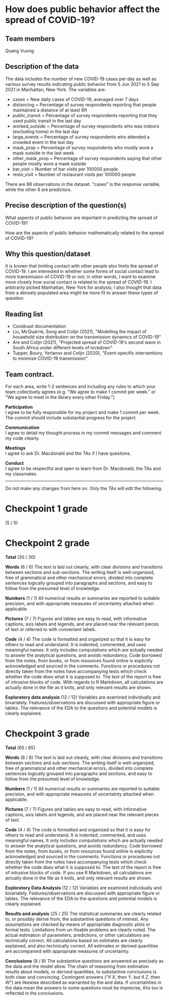# How does public behavior affect the spread of COVID-19?

## Team members

Quang Vuong


## Description of the data 

The data includes the number of new COVID-19 cases per day as well as various survey results indicating public behavior from 5 Jun 2021 to 5 Sep 2021 in Manhattan, New York. The variables are:

- cases = New daily cases of COVID-19, averaged over 7 days
- distancing = Percentage of survey respondents reporting that people maintained a distance of at least 6ft
- public_transit = Percentage of survey respondents reporting that they used public transit in the last day
- worked_outside = Percentage of survey respondents who was indoors (excluding home) in the last day
- large_events = Percentage of survey respondents who attended a crowded event in the last day
- mask_prop = Percentage of survey respondents who mostly wore a mask outside in the last week
- other_mask_prop = Percentage of survey respondents saying that other people mostly wore a mask outside
- bar_visit = Number of bar visits per 100000 people
- resto_visit = Number of restaurant visits per 100000 people

There are 88 observations in the dataset. "cases" is the response variable, while the other 8 are predictors.

## Precise description of the question(s)

What aspects of public behavior are important in predicting the spread of COVID-19?

How are the aspects of public behavior mathematically related to the spread of COVID-19?

## Why this question/dataset

It is known that limiting contact with other people also limits the spread of COVID-19. I am interested in whether some forms of social contact lead to more transmission of COVID-19 or not; in other words, I want to examine more closely how social contact is related to the spread of COVID-19. I arbitrarily picked Manhattan, New York for analysis; I also thought that data from a densely populated area might be more fit to answer these types of question.

## Reading list 

- Covidcast documentation
- Liu, McQuarrie, Song and Colijn (2021), "Modelling the impact of household size distribution on the transmission dynamics of COVID-19"
- Are and Colijn (2021), "Projected spread of COVID-19's second wave in South Africa under different levels of lockdown"
- Tupper, Boury, Yerlanov and Colijn (2020), "Event-specific interventions to minimize COVID-19 transmission"

## Team contract. 

For each area, write 1-2 sentences and including any rules to which your team collectively agrees (e.g. "We agree to make 1 commit per week." or "We agree to meet in the library every other Friday.")

**Participation**  
I agree to be fully responsible for my project and make 1 commit per week. The commit should include substantial progress for the project.

**Communication**  
I agree to detail my thought process in my commit messages and comment my code clearly.

**Meetings**  
I agree to ask Dr. Macdonald and the TAs if I have questions.

**Conduct**  
I agree to be respectful and open to learn from Dr. Macdonald, the TAs and my classmates.

***
Do not make any changes from here on. Only the TAs will edit the following.


# Checkpoint 1 grade

(5 / 5)



# Checkpoint 2 grade

__Total__ (30 / 30)

__Words__ (6 / 6) The text is laid out cleanly, with clear divisions
and transitions between sections and sub-sections. The writing itself
is well-organized, free of grammatical and other mechanical errors,
divided into complete sentences logically grouped into paragraphs and
sections, and easy to follow from the presumed level of knowledge. 

__Numbers__ (1 / 1) All numerical results or summaries are reported to
suitable precision, and with appropriate measures of uncertainty
attached when applicable. 

__Pictures__ (7 / 7) Figures and tables are easy to read, with
informative captions, axis labels and legends, and are placed near the
relevant pieces of text or referred to with convenient labels. 

__Code__ (4 / 4) The code is formatted and organized so that it is easy
for others to read and understand. It is indented, commented, and uses
meaningful names. It only includes computations which are actually
needed to answer the analytical questions, and avoids redundancy. Code
borrowed from the notes, from books, or from resources found online is
explicitly acknowledged and sourced in the comments. Functions or
procedures not directly taken from the notes have accompanying tests
which check whether the code does what it is supposed to. The text of
the report is free of intrusive blocks of code. With regards to R Markdown,
all calculations are actually done in the file as it knits, and only
relevant results are shown.

__Exploratory data analysis__ (12 / 12) Variables are examined individually and
bivariately. Features/observations are discussed with appropriate
figure or tables. The relevance of the EDA to the questions and
potential models is clearly explained.

# Checkpoint 3 grade

__Total__ (65 / 65)

__Words__ (8 / 8) The text is laid out cleanly, with clear divisions and
transitions between sections and sub-sections.  The writing itself is
well-organized, free of grammatical and other mechanical errors, divided into
complete sentences logically grouped into paragraphs and sections, and easy to
follow from the presumed level of knowledge.

__Numbers__ (1 / 1) All numerical results or summaries are reported to
suitable precision, and with appropriate measures of uncertainty attached when
applicable.

__Pictures__ (7 / 7) Figures and tables are easy to read, with informative
captions, axis labels and legends, and are placed near the relevant pieces of
text.

__Code__ (4 / 4) The code is formatted and organized so that it is easy
for others to read and understand.  It is indented, commented, and uses
meaningful names.  It only includes computations which are actually needed to
answer the analytical questions, and avoids redundancy.  Code borrowed from the
notes, from books, or from resources found online is explicitly acknowledged
and sourced in the comments.  Functions or procedures not directly taken from
the notes have accompanying tests which check whether the code does what it is
supposed to. The text of the report is free of intrusive blocks of code.  If
you use R Markdown, all calculations are actually done in the file as it knits,
and only relevant results are shown. 

__Exploratory Data Analysis__ (12 / 12) Variables are examined individually and
bivariately. Features/observations are discussed with appropriate
figure or tables. The relevance of the EDA to the questions and
potential models is clearly explained.

__Results and analysis__ (25 / 25) The statistical summaries
are clearly related to, or possibly derive from, the substantive questions of interest.  Any
assumptions are checked by means of appropriate diagnostic plots or
formal tests. Limitations from un-fixable problems are
clearly noted. The actual estimation
of parameters, predictions, or other calculations are technically correct.  All calculations
based on estimates are clearly explained, and also technically correct.  All
estimates or derived quantities are accompanied with appropriate measures of
uncertainty. 

__Conclusions__ (8 / 8) The substantive questions are answered as
precisely as the data and the model allow.  The chain of reasoning from
estimation results about models, or derived quantities, to substantive
conclusions is both clear and convincing.  Contingent answers ("if $X$, then
$Y$, but if $Z$, then $W$") are likewise described as warranted by the
and data.  If uncertainties in the data mean the answers to some
questions must be imprecise, this too is reflected in the conclusions.
